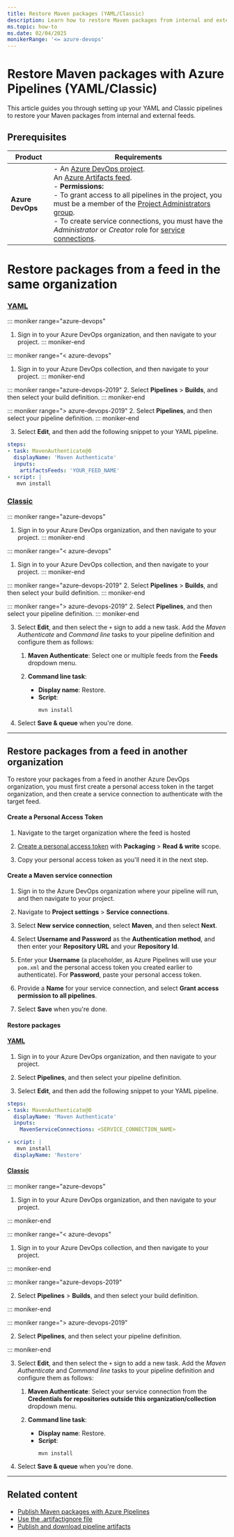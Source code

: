 ```yaml
---
title: Restore Maven packages (YAML/Classic)
description: Learn how to restore Maven packages from internal and external feed using Azure Pipelines.
ms.topic: how-to
ms.date: 02/04/2025
monikerRange: '<= azure-devops'
---
```


# Restore Maven packages with Azure Pipelines (YAML/Classic)

This article guides you through setting up your YAML and Classic pipelines to restore your Maven packages from internal and external feeds.

## Prerequisites

|    **Product**     |   **Requirements**  |
|--------------------|---------------------|
|  **Azure DevOps**  | - An [Azure DevOps project](../../organizations/projects/create-project.md).<br> An [Azure Artifacts feed](../../artifacts/get-started-maven.md#create-a-feed).<br> - **Permissions:**<br> - To grant access to all pipelines in the project, you must be a member of the [Project Administrators group](../../organizations/security/change-project-level-permissions.md).<br> - To create service connections, you must have the *Administrator* or *Creator* role for [service connections](../library/add-resource-protection.md). |

# Restore packages from a feed in the same organization

### [YAML](#tab/yaml/)

::: moniker range="azure-devops"
1. Sign in to your Azure DevOps organization, and then navigate to your project.
::: moniker-end

::: moniker range="< azure-devops"
1. Sign in to your Azure DevOps collection, and then navigate to your project.
::: moniker-end

::: moniker range="azure-devops-2019"
2. Select **Pipelines** > **Builds**, and then select your build definition. 
::: moniker-end

::: moniker range="> azure-devops-2019"
2. Select **Pipelines**, and then select your pipeline definition. 
::: moniker-end

3. Select **Edit**, and then add the following snippet to your YAML pipeline.

```yml
steps:
- task: MavenAuthenticate@0
  displayName: 'Maven Authenticate'
  inputs:
    artifactsFeeds: 'YOUR_FEED_NAME'
- script: |
   mvn install
```

### [Classic](#tab/classic/)

::: moniker range="azure-devops"
1. Sign in to your Azure DevOps organization, and then navigate to your project.
::: moniker-end

::: moniker range="< azure-devops"
1. Sign in to your Azure DevOps collection, and then navigate to your project.
::: moniker-end

::: moniker range="azure-devops-2019"
2. Select **Pipelines** > **Builds**, and then select your build definition. 
::: moniker-end

::: moniker range="> azure-devops-2019"
2. Select **Pipelines**, and then select your pipeline definition. 
::: moniker-end

3. Select **Edit**, and then select the `+` sign to add a new task. Add the *Maven Authenticate* and *Command line* tasks to your pipeline definition and configure them as follows:

    1. **Maven Authenticate**: Select one or multiple feeds from the **Feeds** dropdown menu.

    1. **Command line task**:
        - **Display name**: Restore.
        - **Script**: 
            ```
            mvn install
            ```

4. Select **Save & queue** when you're done.   

---

## Restore packages from a feed in another organization

To restore your packages from a feed in another Azure DevOps organization, you must first create a personal access token in the target organization, and then create a service connection to authenticate with the target feed.

#### Create a Personal Access Token 

1. Navigate to the target organization where the feed is hosted

1. [Create a personal access token](../../organizations/accounts/use-personal-access-tokens-to-authenticate.md) with **Packaging** > **Read & write** scope.

1. Copy your personal access token as you'll need it in the next step.

#### Create a Maven service connection

1. Sign in to the Azure DevOps organization where your pipeline will run, and then navigate to your project.

1. Navigate to **Project settings** > **Service connections**. 

1. Select **New service connection**, select **Maven**, and then select **Next**. 

1. Select **Username and Password** as the **Authentication method**, and then enter your **Repository URL** and your **Repository Id**.

1. Enter your **Username** (a placeholder, as Azure Pipelines will use your `pom.xml` and the personal access token you created earlier to authenticate). For **Password**, paste your personal access token. 

1. Provide a **Name** for your service connection, and select **Grant access permission to all pipelines**.

1. Select **Save** when you're done.

#### Restore packages

#### [YAML](#tab/yaml/)

1. Sign in to your Azure DevOps organization, and then navigate to your project.

1. Select **Pipelines**, and then select your pipeline definition.

1. Select **Edit**, and then add the following snippet to your YAML pipeline.

```yaml
steps:
- task: MavenAuthenticate@0
  displayName: 'Maven Authenticate'
  inputs:
    MavenServiceConnections: <SERVICE_CONNECTION_NAME> 

- script: |
   mvn install
  displayName: 'Restore'
```

#### [Classic](#tab/classic/)

::: moniker range="azure-devops"

1. Sign in to your Azure DevOps organization, and then navigate to your project.

::: moniker-end

::: moniker range="< azure-devops"

1. Sign in to your Azure DevOps collection, and then navigate to your project.

::: moniker-end

::: moniker range="azure-devops-2019"

2. Select **Pipelines** > **Builds**, and then select your build definition. 

::: moniker-end

::: moniker range="> azure-devops-2019"

2. Select **Pipelines**, and then select your pipeline definition. 

::: moniker-end

3. Select **Edit**, and then select the `+` sign to add a new task. Add the *Maven Authenticate* and *Command line* tasks to your pipeline definition and configure them as follows:

    1. **Maven Authenticate**: Select your service connection from the **Credentials for repositories outside this organization/collection** dropdown menu.

    1. **Command line task**:
        - **Display name**: Restore.
        - **Script**: 
            ```
            mvn install
            ```

4. Select **Save & queue** when you're done.

---

## Related content

- [Publish Maven packages with Azure Pipelines](../artifacts/publish-maven-artifacts.md)
- [Use the .artifactignore file](../../artifacts/reference/artifactignore.md)
- [Publish and download pipeline artifacts](../artifacts/pipeline-artifacts.md)